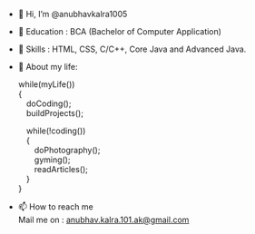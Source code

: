 - 👋 Hi, I’m @anubhavkalra1005
- :school: Education : BCA (Bachelor of Computer Application)
- :book: Skills : HTML, CSS, C/C++, Core Java and Advanced Java.
- 👀 About my life:

  while(myLife())<br />
  { <br />
    &emsp;doCoding(); <br />
    &emsp;buildProjects(); <br />
    
    &emsp;while(!coding()) <br />
    &emsp;{ <br />
      &emsp;&emsp;doPhotography(); <br />
      &emsp;&emsp;gyming(); <br />
      &emsp;&emsp;readArticles(); <br />
    &emsp;} <br />
  } <br />
- 📫 How to reach me <br />
  Mail me on : anubhav.kalra.101.ak@gmail.com 

<!---
anubhavkalra1005/anubhavkalra1005 is a ✨ special ✨ repository because its `README.md` (this file) appears on your GitHub profile.
You can click the Preview link to take a look at your changes.
--->
